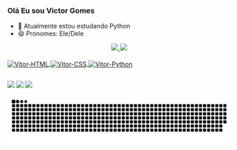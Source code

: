 ### Olá Eu sou Victor Gomes

- 🌱 Atualmente estou estudando Python
- 😄 Pronomes: Ele/Dele

<div align="center">
  <a href="github.com/VictorGomes97">
  <img height="180em" src="https://github-readme-stats.vercel.app/api?username=VictorGomes97&show_icons=true&theme=midnight-purple&include_all_commits=true&count_private=true"/>
  <img height="180em" src="https://github-readme-stats.vercel.app/api/top-langs/?username=VictorGomes97&layout=compact&langs_count=7&theme=midnight-purple"/>
</div>
<div style="display: inline_block"><br>
  <img align="center" alt="Vitor-HTML" height="30" width="80" src="https://img.shields.io/badge/HTML5-E34F26?style=for-the-badge&logo=html5&logoColor=white">
  <img align="center" alt="Vitor-CSS" height="30" width="80" src="https://img.shields.io/badge/CSS-239120?&style=for-the-badge&logo=css3&logoColor=white">
  <img align="center" alt="Vitor-Python" height="30" width="80" src="https://img.shields.io/badge/Python-14354C?style=for-the-badge&logo=python&logoColor=white">
</div>

 ##

<div> 
  <a href="https://instagram.com/joholiveira31" target="_blank"><img src="https://img.shields.io/badge/-Instagram-%23E4405F?style=for-the-badge&logo=instagram&logoColor=white" target="_blank"></a>
  <a href = "mailto:joaovictor.victor73@gmail.com"><img src="https://img.shields.io/badge/-Gmail-%23333?style=for-the-badge&logo=gmail&logoColor=white" target="_blank"></a>
  <a href="https://www.linkedin.com/in/victor-gomes-525454213" target="_blank"><img src="https://img.shields.io/badge/-LinkedIn-%230077B5?style=for-the-badge&logo=linkedin&logoColor=white" target="_blank"></a> 
 
  ![Snake animation](https://github.com/VictorGomes97/VictorGomes97/blob/output/github-contribution-grid-snake.svg)
 
</div>
